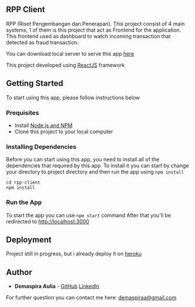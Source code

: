 ## RPP Client

RPP (Riset Pengembangan dan Penerapan). This project consist of 4 main systems, 1 of them is this project that act as Frontend for the application.
This frontend used as dashboard to watch incoming transaction that detected as fraud transaction.

You can download local server to serve this app [here](https://gitlab.com/hiiruu04/rpp_django)

This project developed using [ReactJS](https://reactjs.org/) framework

## Getting Started

To start using this app, please follow instructions below

### Prequisites

* Install [Node.js and NPM](https://www.npmjs.com/get-npm)
* Clone this project to your local computer

### Installing Dependencies

Before you can start using this app, you need to install all of the dependencies that required by this app. To install it you can start by change your directory to project directory and then run the app using `npm install`

```
cd rpp-client
npm install
```

### Run the App

To start the app you can use `npm start` command
After that you'll be redirected to [http://localhost:3000](http://localhost:3000)

## Deployment

Project still in progress, but i already deploy it on [heroku](https://rpp-frontend.herokuapp.com/)

## Author

* **Demaspira Aulia** - [GitHub](https://github.com/rakumairu) [LinkedIn](https://www.linkedin.com/in/demaspira)

For further question you can contact me here: demaspiraa@gmail.com
